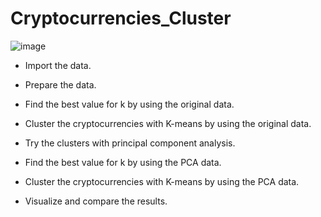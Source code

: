 # Cryptocurrencies_Cluster

![image](https://user-images.githubusercontent.com/53668767/235049202-0eac2c7a-deb8-48a7-baee-7e5b17c8ac84.png)
- Import the data.

- Prepare the data.

- Find the best value for k by using the original data.

- Cluster the cryptocurrencies with K-means by using the original data.

- Try the clusters with principal component analysis.

- Find the best value for k by using the PCA data.

- Cluster the cryptocurrencies with K-means by using the PCA data.

- Visualize and compare the results.

